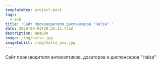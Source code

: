 ```yaml
---
templateKey: project-post
tags:
  - всё
title: 'Сайт производителя диспенсеров "Halsa" '
date: 2020-09-03T20:25:11.735Z
description: Швеция
image: /img/halsa.jpg
imageInList: /img/halsa_ava.jpg
---
```

Сайт производителя антисептиков, дозаторов и диспенсеров "Halsa"
